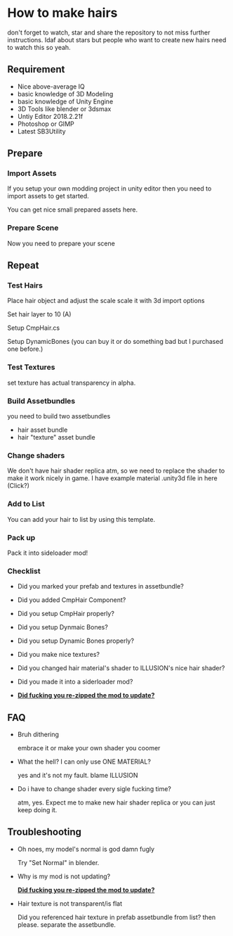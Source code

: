 # How to make hairs

don't forget to watch, star and share the repository to not miss further instructions. Idaf about stars but people who want to create new hairs need to watch this so yeah.

## Requirement
- Nice above-average IQ
- basic knowledge of 3D Modeling
- basic knowledge of Unity Engine
- 3D Tools like blender or 3dsmax
- Untiy Editor 2018.2.21f
- Photoshop or GIMP
- Latest SB3Utility 

## Prepare

### Import Assets

If you setup your own modding project in unity editor then you need to import assets to get started. 

You can get nice small prepared assets here.

### Prepare Scene

Now you need to prepare your scene

## Repeat

### Test Hairs

Place hair object and adjust the scale scale it with 3d import options 

Set hair layer to 10 (A)

Setup CmpHair.cs

Setup DynamicBones (you can buy it or do something bad but I purchased one before.)

### Test Textures

set texture has actual transparency in alpha.

### Build Assetbundles

you need to build two assetbundles

- hair asset bundle
- hair "texture" asset bundle

### Change shaders

We don't have hair shader replica atm, so we need to replace the shader to make it work nicely in game. I have example material .unity3d file in here (Click?)

### Add to List

You can add your hair to list by using this template.

### Pack up 

Pack it into sideloader mod!

### Checklist

- Did you marked your prefab and textures in assetbundle?
- Did you added CmpHair Component?
- Did you setup CmpHair properly?
- Did you setup Dynmaic Bones?
- Did you setup Dynamic Bones properly?
- Did you make nice textures?
- Did you changed hair material's shader to ILLUSION's nice hair shader?
- Did you made it into a siderloader mod?

- <u>**Did fucking you re-zipped the mod to update?**</u>

## FAQ

- Bruh dithering
  
  embrace it or make your own shader you coomer
  
- What the hell? I can only use ONE MATERIAL?

  yes and it's not my fault. blame ILLUSION
  
- Do i have to change shader every sigle fucking time?
 
  atm, yes. Expect me to make new hair shader replica or you can just keep doing it.

## Troubleshooting

- Oh noes, my model's normal is god damn fugly

  Try "Set Normal" in blender.

- Why is my mod is not updating?

  <u>**Did fucking you re-zipped the mod to update?**</u>
  
- Hair texture is not transparent/is flat

  Did you referenced hair texture in prefab assetbundle from list? then please. separate the assetbundle.
